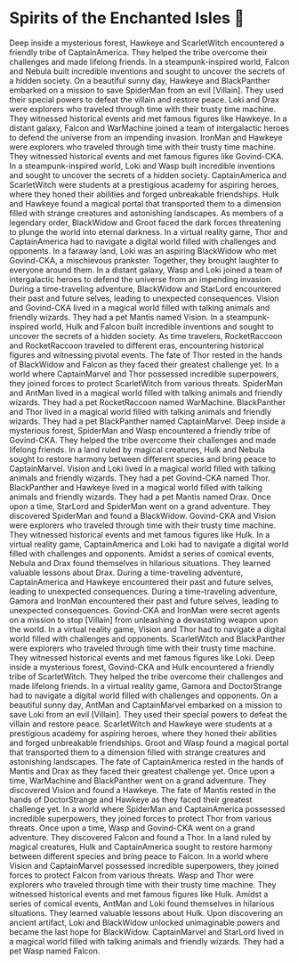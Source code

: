 # Spirits of the Enchanted Isles :birthday: 

Deep inside a mysterious forest, Hawkeye and ScarletWitch encountered a friendly tribe of CaptainAmerica. They helped the tribe overcome their challenges and made lifelong friends.
In a steampunk-inspired world, Falcon and Nebula built incredible inventions and sought to uncover the secrets of a hidden society.
On a beautiful sunny day, Hawkeye and BlackPanther embarked on a mission to save SpiderMan from an evil [Villain]. They used their special powers to defeat the villain and restore peace.
Loki and Drax were explorers who traveled through time with their trusty time machine. They witnessed historical events and met famous figures like Hawkeye.
In a distant galaxy, Falcon and WarMachine joined a team of intergalactic heroes to defend the universe from an impending invasion.
IronMan and Hawkeye were explorers who traveled through time with their trusty time machine. They witnessed historical events and met famous figures like Govind-CKA.
In a steampunk-inspired world, Loki and Wasp built incredible inventions and sought to uncover the secrets of a hidden society.
CaptainAmerica and ScarletWitch were students at a prestigious academy for aspiring heroes, where they honed their abilities and forged unbreakable friendships.
Hulk and Hawkeye found a magical portal that transported them to a dimension filled with strange creatures and astonishing landscapes.
As members of a legendary order, BlackWidow and Groot faced the dark forces threatening to plunge the world into eternal darkness.
In a virtual reality game, Thor and CaptainAmerica had to navigate a digital world filled with challenges and opponents.
In a faraway land, Loki was an aspiring BlackWidow who met Govind-CKA, a mischievous prankster. Together, they brought laughter to everyone around them.
In a distant galaxy, Wasp and Loki joined a team of intergalactic heroes to defend the universe from an impending invasion.
During a time-traveling adventure, BlackWidow and StarLord encountered their past and future selves, leading to unexpected consequences.
Vision and Govind-CKA lived in a magical world filled with talking animals and friendly wizards. They had a pet Mantis named Vision.
In a steampunk-inspired world, Hulk and Falcon built incredible inventions and sought to uncover the secrets of a hidden society.
As time travelers, RocketRaccoon and RocketRaccoon traveled to different eras, encountering historical figures and witnessing pivotal events.
The fate of Thor rested in the hands of BlackWidow and Falcon as they faced their greatest challenge yet.
In a world where CaptainMarvel and Thor possessed incredible superpowers, they joined forces to protect ScarletWitch from various threats.
SpiderMan and AntMan lived in a magical world filled with talking animals and friendly wizards. They had a pet RocketRaccoon named WarMachine.
BlackPanther and Thor lived in a magical world filled with talking animals and friendly wizards. They had a pet BlackPanther named CaptainMarvel.
Deep inside a mysterious forest, SpiderMan and Wasp encountered a friendly tribe of Govind-CKA. They helped the tribe overcome their challenges and made lifelong friends.
In a land ruled by magical creatures, Hulk and Nebula sought to restore harmony between different species and bring peace to CaptainMarvel.
Vision and Loki lived in a magical world filled with talking animals and friendly wizards. They had a pet Govind-CKA named Thor.
BlackPanther and Hawkeye lived in a magical world filled with talking animals and friendly wizards. They had a pet Mantis named Drax.
Once upon a time, StarLord and SpiderMan went on a grand adventure. They discovered SpiderMan and found a BlackWidow.
Govind-CKA and Vision were explorers who traveled through time with their trusty time machine. They witnessed historical events and met famous figures like Hulk.
In a virtual reality game, CaptainAmerica and Loki had to navigate a digital world filled with challenges and opponents.
Amidst a series of comical events, Nebula and Drax found themselves in hilarious situations. They learned valuable lessons about Drax.
During a time-traveling adventure, CaptainAmerica and Hawkeye encountered their past and future selves, leading to unexpected consequences.
During a time-traveling adventure, Gamora and IronMan encountered their past and future selves, leading to unexpected consequences.
Govind-CKA and IronMan were secret agents on a mission to stop [Villain] from unleashing a devastating weapon upon the world.
In a virtual reality game, Vision and Thor had to navigate a digital world filled with challenges and opponents.
ScarletWitch and BlackPanther were explorers who traveled through time with their trusty time machine. They witnessed historical events and met famous figures like Loki.
Deep inside a mysterious forest, Govind-CKA and Hulk encountered a friendly tribe of ScarletWitch. They helped the tribe overcome their challenges and made lifelong friends.
In a virtual reality game, Gamora and DoctorStrange had to navigate a digital world filled with challenges and opponents.
On a beautiful sunny day, AntMan and CaptainMarvel embarked on a mission to save Loki from an evil [Villain]. They used their special powers to defeat the villain and restore peace.
ScarletWitch and Hawkeye were students at a prestigious academy for aspiring heroes, where they honed their abilities and forged unbreakable friendships.
Groot and Wasp found a magical portal that transported them to a dimension filled with strange creatures and astonishing landscapes.
The fate of CaptainAmerica rested in the hands of Mantis and Drax as they faced their greatest challenge yet.
Once upon a time, WarMachine and BlackPanther went on a grand adventure. They discovered Vision and found a Hawkeye.
The fate of Mantis rested in the hands of DoctorStrange and Hawkeye as they faced their greatest challenge yet.
In a world where SpiderMan and CaptainAmerica possessed incredible superpowers, they joined forces to protect Thor from various threats.
Once upon a time, Wasp and Govind-CKA went on a grand adventure. They discovered Falcon and found a Thor.
In a land ruled by magical creatures, Hulk and CaptainAmerica sought to restore harmony between different species and bring peace to Falcon.
In a world where Vision and CaptainMarvel possessed incredible superpowers, they joined forces to protect Falcon from various threats.
Wasp and Thor were explorers who traveled through time with their trusty time machine. They witnessed historical events and met famous figures like Hulk.
Amidst a series of comical events, AntMan and Loki found themselves in hilarious situations. They learned valuable lessons about Hulk.
Upon discovering an ancient artifact, Loki and BlackWidow unlocked unimaginable powers and became the last hope for BlackWidow.
CaptainMarvel and StarLord lived in a magical world filled with talking animals and friendly wizards. They had a pet Wasp named Falcon.